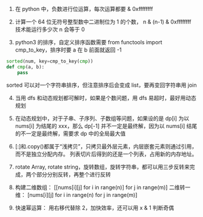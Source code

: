 1. 在 python 中，负数进行位运算，每次运算都要 & 0xffffffff

2. 计算一个 64 位无符号整型数中二进制位为 1 的个数， n & (n-1) & 0xffffffff 技术能运行多少次 n 会等于 0

3. python3 的排序，自定义排序函数需要 from functools import cmp_to_key，排序时要 a 在 b 前面就返回 -1
```python
sorted(num, key=cmp_to_key(cmp))
def cmp(a, b):
	pass
```
sorted 可以对一个字符串排序，但注意排序后会变成 list，要再变回字符串用 join

4. 当用 dfs 和动态规划都可解时，如果是个数问题，用 dfs 易超时，最好用动态规划

5. 在动态规划中，对于子串、子序列、子数组等问题，如果设的是 dp[i] 为以 nums[i] 为结尾的 xxx，那么 dp[-1] 并不一定是最终解，因为以 nums[i] 结尾的不一定是最终解，需要求 dp 中的全局最大值

6. [:]和.copy()都属于“浅拷贝”，只拷贝最外层元素，内层嵌套元素则通过引用，而不是独立分配内存。
列表切片后得到的还是一个列表，占用新的内存地址。

7. rotate Array, rotate string，旋转数组，旋转字符串，都可以用三步反转来完成，两个部分分别反转，再整个进行反转

8. 构建二维数组： [[nums[i][j] for i in range(n)] for j in range(m)]
二维转一维： [nums[i][j] for i in range(n) for j in range(m)]

9. 快速幂运算： 用右移代替除 2，加快效率，还可以用 x & 1 判断奇偶